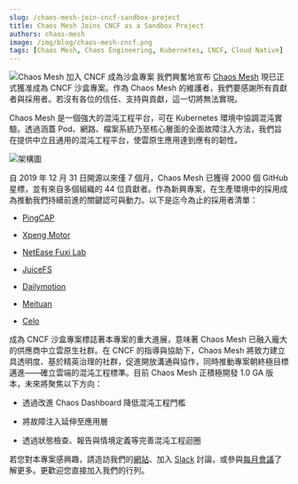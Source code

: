 ```yaml
---
slug: /chaos-mesh-join-cncf-sandbox-project
title: Chaos Mesh Joins CNCF as a Sandbox Project
authors: chaos-mesh
image: /img/blog/chaos-mesh-cncf.png
tags: [Chaos Mesh, Chaos Engineering, Kubernetes, CNCF, Cloud Native]
---
```


![Chaos Mesh 加入 CNCF 成為沙盒專案](/img/blog/chaos-mesh-cncf.png) 我們興奮地宣布 [Chaos Mesh](https://github.com/chaos-mesh/chaos-mesh) 現已正式獲准成為 CNCF 沙盒專案。作為 Chaos Mesh 的維護者，我們要感謝所有貢獻者與採用者。若沒有各位的信任、支持與貢獻，這一切將無法實現。

<!--truncate-->

Chaos Mesh 是一個強大的混沌工程平台，可在 Kubernetes 環境中協調混沌實驗。透過涵蓋 Pod、網路、檔案系統乃至核心層面的全面故障注入方法，我們旨在提供中立且通用的混沌工程平台，使雲原生應用達到應有的韌性。

![架構圖](/img/blog/chaos-mesh.svg)

自 2019 年 12 月 31 日開源以來僅 7 個月，Chaos Mesh 已獲得 2000 個 GitHub 星標，並有來自多個組織的 44 位貢獻者。作為新興專案，在生產環境中的採用成為推動我們持續前進的關鍵認可與動力。以下是迄今為止的採用者清單：

- [PingCAP](http://www.pingcap.com)

- [Xpeng Motor](https://en.xiaopeng.com/)

- [NetEase Fuxi Lab](https://fuxi.163.com/fuxi-introduction)

- [JuiceFS](http://juicefs.com/en)

- [Dailymotion](https://www.dailymotion.com/)

- [Meituan](https://www.meituan.com/en-US/about-us)

- [Celo](https://celo.org/)

成為 CNCF 沙盒專案標誌著本專案的重大進展，意味著 Chaos Mesh 已融入龐大的供應商中立雲原生社群。在 CNCF 的指導與協助下，Chaos Mesh 將致力建立具透明度、基於精英治理的社群，促進開放溝通與協作，同時推動專案朝終極目標邁進——確立雲端的混沌工程標準。目前 Chaos Mesh 正積極開發 1.0 GA 版本，未來將聚焦以下方向：

- 透過改進 Chaos Dashboard 降低混沌工程門檻

- 將故障注入延伸至應用層

- 透過狀態檢查、報告與情境定義等完善混沌工程迴圈

若您對本專案感興趣，請造訪我們的[網站](https://chaos-mesh.org/)、加入 [Slack](https://slack.cncf.io/) 討論，或參與[每月會議](https://docs.google.com/document/d/1H8IfmhIJiJ1ltg-XLjqR_P_RaMHUGrl1CzvHnKM_9Sc/edit)了解更多。更歡迎您直接加入我們的行列。
